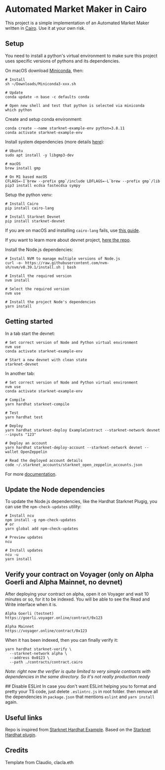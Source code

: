 # Automated Market Maker in Cairo
This project is a simple implementation of an Automated Market Maker written in [Cairo](https://www.cairo-lang.org/).
Use it at your own risk.


## Setup
You need to install a python's virtual environment to make sure this project uses specific versions of pythons and its dependencies.

On macOS download [Miniconda](https://docs.conda.io/en/latest/miniconda.html#macos-installers), then:
```
# Install
sh ~/Downloads/Miniconda3-xxx.sh 

# Update
conda update -n base -c defaults conda

# Open new shell and test that python is selected via miniconda
which python
```

Create and setup conda environment:
```
conda create --name starknet-example-env python=3.8.11
conda activate starknet-example-env
```

Install system dependencies (more details [here](https://www.cairo-lang.org/docs/quickstart.html)):
```
# Ubuntu
sudo apt install -y libgmp3-dev

# macOS
brew install gmp

# On M1 based macOS
CFLAGS=-I`brew --prefix gmp`/include LDFLAGS=-L`brew --prefix gmp`/lib pip3 install ecdsa fastecdsa sympy
```

Setup the python venv:
```
# Install Cairo
pip install cairo-lang

# Install Starknet Devnet
pip install starknet-devnet
```

If you are on macOS and installing `cairo-lang` fails, use [this guide](https://mirror.xyz/clacla.eth/obrY1Y89LjH4xrc4C0GR5OLudLpJq5dKClSsTJBOVFg).

If you want to learn more about devnet project, [here the repo](https://github.com/Shard-Labs/starknet-devnet).


Install the Node.js dependencies:
```
# Install NVM to manage multiple versions of Node.js
curl -o- https://raw.githubusercontent.com/nvm-sh/nvm/v0.39.1/install.sh | bash

# Install the required version
nvm install

# Select the required version
nvm use

# Install the project Node's dependencies
yarn install
```


## Getting started
In a tab start the devnet:
```
# Set correct version of Node and Python virtual environment
nvm use
conda activate starknet-example-env

# Start a new devnet with clean state
starknet-devnet
```

In another tab:
```
# Set correct version of Node and Python virtual environment
nvm use
conda activate starknet-example-env

# Compile
yarn hardhat starknet-compile

# Test
yarn hardhat test

# Deploy
yarn hardhat starknet-deploy ExampleContract --starknet-network devnet --inputs "123"

# Deploy an account
yarn hardhat starknet-deploy-account --starknet-network devnet --wallet OpenZeppelin

# Read the deployed account details
code ~/.starknet_accounts/starknet_open_zeppelin_accounts.json
```

For more [documentation](https://github.com/Shard-Labs/starknet-hardhat-plugin).


## Update the Node dependencies
To update the Node.js dependencies, like the Hardhat Starknet Plugig, you can use the `npm-check-updates` utility:
```
# Install ncu
npm install -g npm-check-updates
# or
yarn global add npm-check-updates

# Preview updates
ncu

# Install updates
ncu -u
yarn install
``` 


## Verify your contract on Voyager (only on Alpha Goerli and Alpha Mainnet, no devnet)
After deploying your contract on alpha, open it on Voyager and wait 10 minutes or so, for it to be indexed. You will be able to see the Read and Write interface when it is.
```
Alpha Goerli (testnet)
https://goerli.voyager.online/contract/0x123

Alpha Mainnet
https://voyager.online/contract/0x123
```

When it has been indexed, then you can finally verify it:
```
yarn hardhat starknet-verify \
  --starknet-network alpha \
  --address 0x0123 \
  --path ./contracts/contract.cairo
```

*Note: right now the verifier is quite limited to very simple contracts with dependencies in the same directory. So it's not really production ready*


## Disable ESLint
In case you don't want ESLint helping you to format and pretty your TS code, just delete `.eslintrc.js` in root folder. then remove all the dependencies in `package.json` that mentions `eslint` and `yarn install` again.


## Useful links
Repo is inspired from [Starknet Hardhat Example](https://github.com/Shard-Labs/starknet-hardhat-example).
Based on the [Starknet Hardhat plugin](https://github.com/Shard-Labs/starknet-hardhat-plugin).


## Credits
Template from Claudio, clacla.eth

